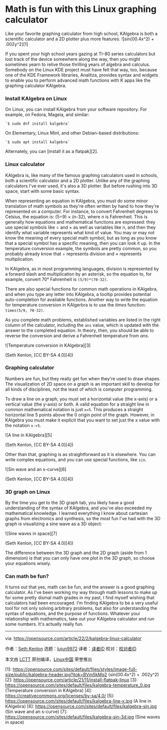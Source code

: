 [#]: subject: "Math is fun with this Linux graphing calculator"
[#]: via: "https://opensource.com/article/22/2/kalgebra-linux-calculator"
[#]: author: "Seth Kenlon https://opensource.com/users/seth"
[#]: collector: "lujun9972"
[#]: translator: "geekpi"
[#]: reviewer: " "
[#]: publisher: " "
[#]: url: " "

Math is fun with this Linux graphing calculator
======
Like your favorite graphing calculator from high school, KAlgebra is
both a scientific calculator and a 2D plotter plus more features.
![sin\(00.4x^2\) + .002y^2][1]

If you spent your high school years gazing at TI-80 series calculators but lost track of the device somewhere along the way, then you might sometimes yearn to relive those thrilling years of algebra and calculus. Somebody on the Linux KDE project must have felt that way, too, because one of the KDE Framework libraries, Analitza, provides syntax and widgets to enable you to perform advanced math functions with K apps like the graphing calculator KAlgebra.

### Install KAlgebra on Linux

On Linux, you can install KAlgebra from your software repository. For example, on Fedora, Mageia, and similar:


```
`$ sudo dnf install kalgebra`
```

On Elementary, Linux Mint, and other Debian-based distributions:


```
`$ sudo apt install kalgebra`
```

Alternately, you can [install it as a flatpak][2].

### Linux calculator

KAlgebra is, like many of the famous graphing calculators used in schools, both a scientific calculator and a 2D plotter. Unlike any of the graphing calculators I've ever used, it's also a 3D plotter. But before rushing into 3D space, start with some basic syntax.

When representing an equation in KAlgebra, you must do some minor translation of math symbols as they're often written by hand to how they're represented on a computer. For instance, to convert Fahrenheit degrees to Celsius, the equation is: (5÷9) × (n-32), where _n_ is Fahrenheit. This is generally how equations and mathematical functions are expressed: they use special symbols like ÷ and × as well as variables like n, and then they identify what variable represents what kind of value. You may or may not know the meaning of every special math symbol, but as long as you know that a special symbol has a specific meaning, then you can look it up. In the temperature conversion example, the symbols are pretty common, so you probably already know that ÷ represents division and × represents multiplication.

In KAlgebra, as in most programming languages, division is represented by a forward slash and multiplication by an asterisk, so the equation to, for example, convert 70° Fahrenheit is `(5/9)*(70-32)`.

There are also special functions for common math operations in KAlgebra, and when you type any letter into KAlgebra, a tooltip provides potential auto-completion for available functions. Another way to write the equation for temperature conversion in KAlgerbra is to use the _times_ function: `times(5/9, 70-32)`.

As you complete math problems, established variables are listed in the right column of the calculator, including the `ans` value, which is updated with the answer to the completed equation. In theory, then, you should be able to reverse the conversion and derive a Fahrenheit temperature from _ans_.

![Temperature conversion in KAlgebra][3]

(Seth Kenlon, [CC BY-SA 4.0][4])

### Graphing calculator

Numbers are fun, but they really get fun when they're used to draw shapes. The visualization of 2D space on a graph is an important skill to develop for all kinds of disciplines, not the least of which is computer programming.

To draw a line on a graph, you must set a horizontal value (the x-axis) or a vertical value (the y-axis) or both. A valid equation for a straight line in common mathematical notation is just `x=5`. This produces a straight horizontal line 5 points above the 0 origin point of the graph. However, in KAlgebra you must make it explicit that you want to set just the x value with the notation `x->5`.

![A line in KAlgebra][5]

(Seth Kenlon, [CC BY-SA 4.0][4])

Other than that, graphing is as straightforward as it is elsewhere. You can write complex equations, and you can use special functions, like `sin`.

![Sin wave and an s-curve][6]

(Seth Kenlon, [CC BY-SA 4.0][4])

### 3D graph on Linux

By the time you get to the 3D graph tab, you likely have a good understanding of the syntax of KAlgebra, and you've also exceeded my mathematical knowledge. I learned everything I know about cartesian graphs from electronics and synthesis, so the most fun I've had with the 3D graph is visualizing a sine wave as a 3D object:

![Sine waves in space][7]

(Seth Kenlon, [CC BY-SA 4.0][4])

The difference between the 3D graph and the 2D graph (aside from 1 dimension) is that you can only have one plot in the 3D graph, so choose your equations wisely.

### Can math be fun?

It turns out that yes, math can be fun, and the answer is a good graphing calculator. As I've been working my way through math lessons to make up for some pretty dismal math grades in my past, I find myself wishing that calculators had been encouraged. I'm finding KAlgebra to be a very useful tool for not only solving arbitrary problems, but also for understanding the syntax of equations, and the purpose of functions. Whatever your relationship with mathematics, take out your KAlgebra calculator and run some numbers. It's actually really fun.

--------------------------------------------------------------------------------

via: https://opensource.com/article/22/2/kalgebra-linux-calculator

作者：[Seth Kenlon][a]
选题：[lujun9972][b]
译者：[译者ID](https://github.com/译者ID)
校对：[校对者ID](https://github.com/校对者ID)

本文由 [LCTT](https://github.com/LCTT/TranslateProject) 原创编译，[Linux中国](https://linux.cn/) 荣誉推出

[a]: https://opensource.com/users/seth
[b]: https://github.com/lujun9972
[1]: https://opensource.com/sites/default/files/styles/image-full-size/public/kalgebra-header.jpg?itok=BVm5kMq2 (sin(00.4x^2) + .002y^2)
[2]: https://opensource.com/article/21/11/install-flatpak-linux
[3]: https://opensource.com/sites/default/files/kalgebra-temperature_0.jpg (Temperature conversion in KAlgebra)
[4]: https://creativecommons.org/licenses/by-sa/4.0/
[5]: https://opensource.com/sites/default/files/kalgebra-line-x.jpg (A line in KAlgebra)
[6]: https://opensource.com/sites/default/files/kalgebra-sin.jpg (Sin wave and an s-curve)
[7]: https://opensource.com/sites/default/files/kalgebra-sin-3d.jpg (Sine waves in space)
